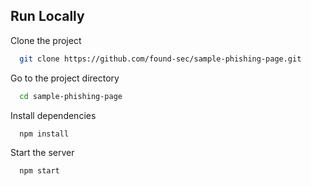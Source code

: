 

## Run Locally

Clone the project

```bash
  git clone https://github.com/found-sec/sample-phishing-page.git
```

Go to the project directory

```bash
  cd sample-phishing-page
```

Install dependencies

```bash
  npm install
```

Start the server

```bash
  npm start
```
